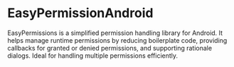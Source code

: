 # EasyPermissionAndroid
EasyPermissions is a simplified permission handling library for Android. It helps manage runtime permissions by reducing boilerplate code, providing callbacks for granted or denied permissions, and supporting rationale dialogs. Ideal for handling multiple permissions efficiently. 
